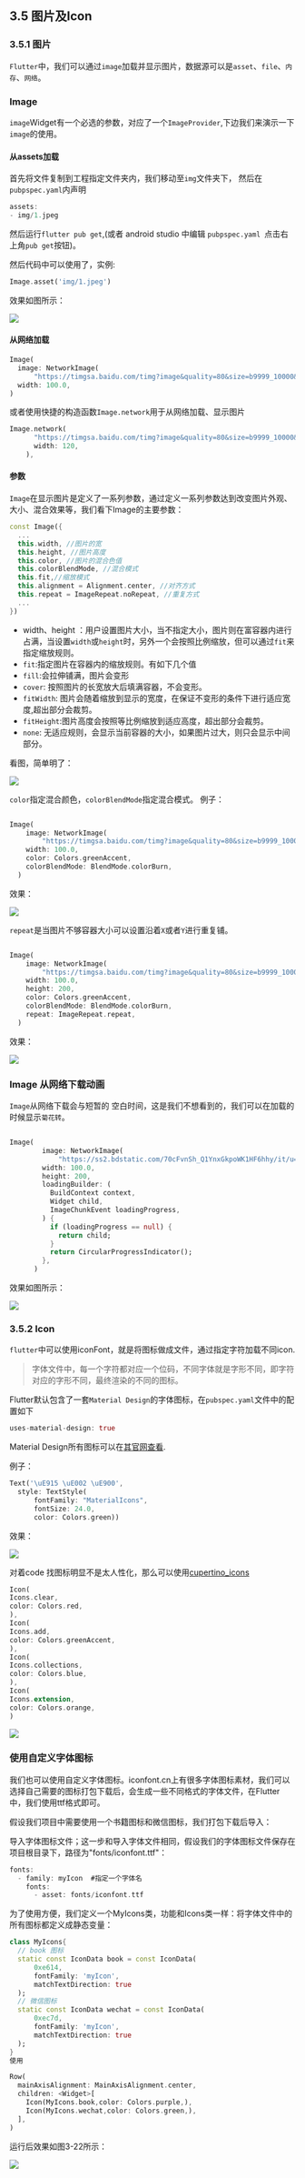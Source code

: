 ## 3.5 图片及Icon

### 3.5.1 图片
`Flutter`中，我们可以通过`image`加载并显示图片，数据源可以是`asset`、`file`、`内存`、`网络`。

### Image

`image`Widget有一个必选的参数，对应了一个`ImageProvider`,下边我们来演示一下`image`的使用。

#### 从assets加载
首先将文件复制到工程指定文件夹内，我们移动至`img`文件夹下，
然后在`pubpspec.yaml`内声明

```dart
assets:
- img/1.jpeg
```
然后运行`flutter pub get`,(或者 android studio 中编辑 `pubpspec.yaml `点击右上角`pub get`按钮)。

然后代码中可以使用了，实例:

```dart
Image.asset('img/1.jpeg')
```

效果如图所示：

![](../imgs/3.5.1-1.png)

#### 从网络加载

```dart
Image(
  image: NetworkImage(
      "https://timgsa.baidu.com/timg?image&quality=80&size=b9999_10000&sec=1593336370404&di=c03084a66d06c1af8995088158e907c3&imgtype=0&src=http%3A%2F%2Fdmimg.5054399.com%2Fallimg%2Fpkm%2Fpk%2F13.jpg"),
  width: 100.0,
)
```
或者使用快捷的构造函数`Image.network`用于从网络加载、显示图片

```dart
Image.network(
      "https://timgsa.baidu.com/timg?image&quality=80&size=b9999_10000&sec=1593336370404&di=c03084a66d06c1af8995088158e907c3&imgtype=0&src=http%3A%2F%2Fdmimg.5054399.com%2Fallimg%2Fpkm%2Fpk%2F13.jpg",
      width: 120,
    ),
```

#### 参数
`Image`在显示图片是定义了一系列参数，通过定义一系列参数达到改变图片外观、大小、混合效果等，我们看下Image的主要参数：

```dart
const Image({
  ...
  this.width, //图片的宽
  this.height, //图片高度
  this.color, //图片的混合色值
  this.colorBlendMode, //混合模式
  this.fit,//缩放模式
  this.alignment = Alignment.center, //对齐方式
  this.repeat = ImageRepeat.noRepeat, //重复方式
  ...
})
```

- width、height ：用户设置图片大小，当不指定大小，图片则在富容器内进行占满，当设置`width`或`height`时，另外一个会按照比例缩放，但可以通过`fit`来指定缩放规则。
- `fit`:指定图片在容器内的缩放规则。有如下几个值
 - `fill`:会拉伸铺满，图片会变形
 - `cover`: 按照图片的长宽放大后填满容器，不会变形。
 - `fitWidth`: 图片会随着缩放到显示的宽度，在保证不变形的条件下进行适应宽度,超出部分会裁剪。
 - `fitHeight`:图片高度会按照等比例缩放到适应高度，超出部分会裁剪。
 - `none`: 无适应规则，会显示当前容器的大小，如果图片过大，则只会显示中间部分。
 
看图，简单明了：

![](../imgs/3.5.1-2.png)


`color`指定混合颜色，`colorBlendMode`指定混合模式。
例子：

```dart

Image(
    image: NetworkImage(
        "https://timgsa.baidu.com/timg?image&quality=80&size=b9999_10000&sec=1593336370404&di=c03084a66d06c1af8995088158e907c3&imgtype=0&src=http%3A%2F%2Fdmimg.5054399.com%2Fallimg%2Fpkm%2Fpk%2F13.jpg"),
    width: 100.0,
    color: Colors.greenAccent,
    colorBlendMode: BlendMode.colorBurn,
  )
```

效果：


![](../imgs/3.5.1-3.png)

`repeat`是当图片不够容器大小可以设置沿着`X`或者`Y`进行重复铺。

```dart

Image(
    image: NetworkImage(
        "https://timgsa.baidu.com/timg?image&quality=80&size=b9999_10000&sec=1593336370404&di=c03084a66d06c1af8995088158e907c3&imgtype=0&src=http%3A%2F%2Fdmimg.5054399.com%2Fallimg%2Fpkm%2Fpk%2F13.jpg"),
    width: 100.0,
    height: 200,
    color: Colors.greenAccent,
    colorBlendMode: BlendMode.colorBurn,
    repeat: ImageRepeat.repeat,
  )
```
效果：

![](../imgs/3.5.1-4.png)


### Image 从网络下载动画
`Image`从网络下载会与短暂的 空白时间，这是我们不想看到的，我们可以在加载的时候显示`菊花转`。


```dart

Image(
        image: NetworkImage(
            "https://ss2.bdstatic.com/70cFvnSh_Q1YnxGkpoWK1HF6hhy/it/u=2053400745,529716701&fm=26&gp=0.jpg"),
        width: 100.0,
        height: 200,
        loadingBuilder: (
          BuildContext context,
          Widget child,
          ImageChunkEvent loadingProgress,
        ) {
          if (loadingProgress == null) {
            return child;
          }
          return CircularProgressIndicator();
        },
      )
```

效果如图所示：

![](../imgs/3.5.1-5.gif)

### 3.5.2 Icon

`flutter`中可以使用iconFont，就是将图标做成文件，通过指定字符加载不同icon.

> 字体文件中，每一个字符都对应一个位码，不同字体就是字形不同，即字符对应的字形不同，最终渲染的不同的图标。

Flutter默认包含了一套`Material Design`的字体图标，在`pubspec.yaml`文件中的配置如下

```dart
uses-material-design: true
```

Material Design所有图标可以在[其官网查看](https://material.io/tools/icons/).

例子：

```dart
Text('\uE915 \uE002 \uE900',
  style: TextStyle(
      fontFamily: "MaterialIcons",
      fontSize: 24.0,
      color: Colors.green))
```
效果：

![](../imgs/3.5.1-6.png)

对着code 找图标明显不是太人性化，那么可以使用[cupertino_icons](https://pub.flutter-io.cn/packages/cupertino_icons)

```dart
Icon(
Icons.clear,
color: Colors.red,
),
Icon(
Icons.add,
color: Colors.greenAccent,
),
Icon(
Icons.collections,
color: Colors.blue,
),
Icon(
Icons.extension,
color: Colors.orange,
)

```
![](../imgs/3.5.2-1.png)

### 使用自定义字体图标

我们也可以使用自定义字体图标。iconfont.cn上有很多字体图标素材，我们可以选择自己需要的图标打包下载后，会生成一些不同格式的字体文件，在Flutter中，我们使用ttf格式即可。

假设我们项目中需要使用一个书籍图标和微信图标，我们打包下载后导入：

导入字体图标文件；这一步和导入字体文件相同，假设我们的字体图标文件保存在项目根目录下，路径为"fonts/iconfont.ttf"：

```dart
fonts:
  - family: myIcon  #指定一个字体名
    fonts:
      - asset: fonts/iconfont.ttf
```
为了使用方便，我们定义一个MyIcons类，功能和Icons类一样：将字体文件中的所有图标都定义成静态变量：

```dart
class MyIcons{
  // book 图标
  static const IconData book = const IconData(
      0xe614, 
      fontFamily: 'myIcon', 
      matchTextDirection: true
  );
  // 微信图标
  static const IconData wechat = const IconData(
      0xec7d,  
      fontFamily: 'myIcon', 
      matchTextDirection: true
  );
}
使用

Row(
  mainAxisAlignment: MainAxisAlignment.center,
  children: <Widget>[
    Icon(MyIcons.book,color: Colors.purple,),
    Icon(MyIcons.wechat,color: Colors.green,),
  ],
)

```
运行后效果如图3-22所示：

 
![](../imgs/3.5.2-2.png)






